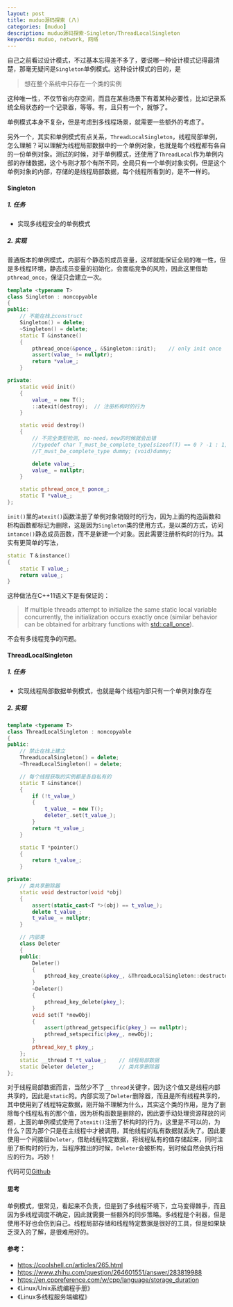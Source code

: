 ```yaml
---
layout: post
title: muduo源码探索 (八)
categories: [muduo]
description: muduo源码探索-Singleton/ThreadLocalSingleton
keywords: muduo, network, 网络
---
```


自己之前看过设计模式，不过基本忘得差不多了，要说哪一种设计模式记得最清楚，那毫无疑问是`Singleton`单例模式。这种设计模式的目的，是

> 想在整个系统中只存在一个类的实例

这种唯一性，不仅节省内存空间，而且在某些场景下有着某种必要性，比如记录系统全局状态的一个记录器，等等。有，且只有一个，就够了。

单例模式本身不复杂，但是考虑到多线程场景，就需要一些额外的考虑了。

另外一个，其实和单例模式有点关系，`ThreadLocalSingleton`，线程局部单例，怎么理解？可以理解为线程局部数据中的一个单例对象，也就是每个线程都有各自的一份单例对象。测试的时候，对于单例模式，还使用了`ThreadLocal`作为单例内部的存储数据，这个与刚才那个有所不同，全局只有一个单例对象实例，但是这个单例对象的内部，存储的是线程局部数据，每个线程所看到的，是不一样的。

#### Singleton

##### 1. 任务

- 实现多线程安全的单例模式

##### 2. 实现

普通版本的单例模式，内部有个静态的成员变量，这样就能保证全局的唯一性，但是多线程环境，静态成员变量的初始化，会面临竞争的风险，因此这里借助`pthread_once`，保证只会建立一次。

```c++
template <typename T>
class Singleton : noncopyable
{
public:
    // 不能在栈上construct
    Singleton() = delete;
    ~Singleton() = delete;
    static T &instance()
    {
        pthread_once(&ponce_, &Singleton::init);    // only init once
        assert(value_ != nullptr);
        return *value_;
    }

private:
    static void init()
    {
        value_ = new T();
        ::atexit(destroy);  // 注册析构时的行为
    }

    static void destroy()
    {
        // 不完全类型检测, no-need，new的时候就会出错
        //typedef char T_must_be_complete_type[sizeof(T) == 0 ? -1 : 1];
        //T_must_be_complete_type dummy; (void)dummy;

        delete value_;
        value_ = nullptr;
    }

    static pthread_once_t ponce_;
    static T *value_;
};
```

`init()`里的`atexit()`函数注册了单例对象销毁时的行为，因为上面的构造函数和析构函数都标记为删除，这是因为`Singleton`类的使用方式，是以类的方式，访问`intance()`静态成员函数，而不是新建一个对象。因此需要注册析构时的行为。其实有更简单的写法，

```c++
static Ｔ＆instance()
{
    static T value_;
    return value_;
}
```

这种做法在C++11语义下是有保证的：

> If multiple threads attempt to initialize the same static local variable concurrently, the initialization occurs exactly once (similar behavior can be obtained for arbitrary functions with [std::call_once](https://en.cppreference.com/w/cpp/thread/call_once)).

不会有多线程竞争的问题。

#### ThreadLocalSingleton

##### 1. 任务

- 实现线程局部数据单例模式，也就是每个线程内部只有一个单例对象存在

##### 2. 实现

```c++
template <typename T>
class ThreadLocalSingleton : noncopyable
{
public:
    // 禁止在栈上建立
    ThreadLocalSingleton() = delete;
    ~ThreadLocalSingleton() = delete;

    // 每个线程获取的实例都是各自私有的
    static T &instance()
    {
        if (!t_value_)
        {
            t_value_ = new T();
            deleter_.set(t_value_);
        }
        return *t_value_;
    }

    static T *pointer()
    {
        return t_value_;
    }

private:
    // 类共享删除器
    static void destructor(void *obj)
    {
        assert(static_cast<T *>(obj) == t_value_);
        delete t_value_;
        t_value_ = nullptr;
    }

    // 内部类
    class Deleter 
    {
    public:
        Deleter()
        {
            pthread_key_create(&pkey_, &ThreadLocalSingleton::destructor);
        }
        ~Deleter()
        {
            pthread_key_delete(pkey_);
        }
        void set(T *newObj)
        {
            assert(pthread_getspecific(pkey_) == nullptr);
            pthread_setspecific(pkey_, newObj);
        }
        pthread_key_t pkey_;
    };
    static __thread T *t_value_;    // 线程局部数据
    static Deleter deleter_;        // 类共享删除器
};
```

对于线程局部数据而言，当然少不了`__thread`关键字，因为这个值又是线程内部共享的，因此是`static`的。内部实现了`Deleter`删除器，而且是所有线程共享的，其中使用到了线程特定数据，刚开始不理解为什么，其实这个类的作用，是为了删除每个线程私有的那个值，因为析构函数是删除的，因此要手动处理资源释放的问题，上面的单例模式使用了`atexit()`注册了析构时的行为，这里是不可以的，为什么？因为那个只是在主线程中才被调用，其他线程的私有数据就丢失了。因此要使用一个间接层`Deleter`，借助线程特定数据，将线程私有的值存储起来，同时注册了析构时的行为，当程序推出的时候，`Deleter`会被析构，到时候自然会执行相应的行为。巧妙！

代码可见[Github](https://github.com/plantree/Slack)

#### 思考

单例模式，很常见，看起来不负责，但是到了多线程环境下，立马变得棘手，而且因为多线程调度不确定，因此就需要一些额外的同步策略。多线程是个利器，但是使用不好也会伤到自己。线程局部存储和线程特定数据是很好的工具，但是如果缺乏深入的了解，是很难用好的。

#### 参考：

- https://coolshell.cn/articles/265.html
- https://www.zhihu.com/question/264601551/answer/283819988
- https://en.cppreference.com/w/cpp/language/storage_duration
- 《Linux/Unix系统编程手册》
- 《Linux多线程服务端编程》


